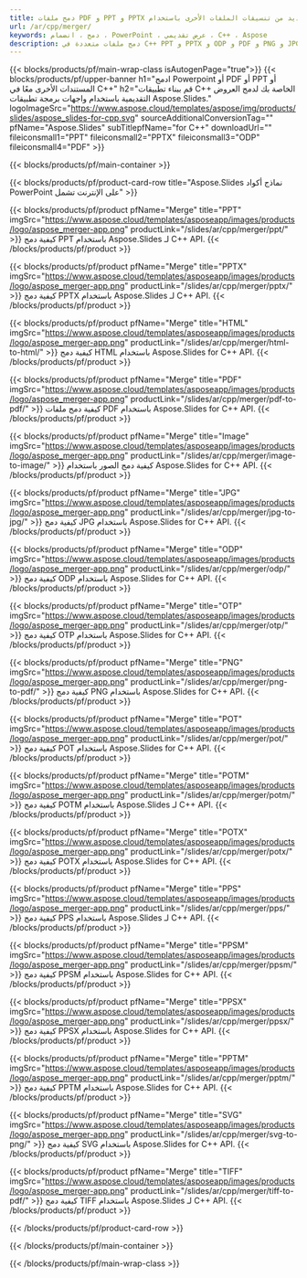 ```yaml
---
title: دمج ملفات PDF و PPT و PPTX والعديد من تنسيقات الملفات الأخرى باستخدام C++
url: /ar/cpp/merger/
keywords: دمج ، انضمام ، PowerPoint ، عرض تقديمي ، C++ ، Aspose
description: دمج ملفات متعددة في C++ PPT و PPTX و ODP و PDF و PNG و JPG وغيرها الكثير.
---
```


{{< blocks/products/pf/main-wrap-class isAutogenPage="true">}}
{{< blocks/products/pf/upper-banner h1="ادمج Powerpoint أو PDF أو PPT أو المستندات الأخرى معًا في C++" h2="قم ببناء تطبيقات C++ الخاصة بك لدمج العروض التقديمية باستخدام واجهات برمجة تطبيقات Aspose.Slides." logoImageSrc="https://www.aspose.cloud/templates/aspose/img/products/slides/aspose_slides-for-cpp.svg" sourceAdditionalConversionTag="" pfName="Aspose.Slides" subTitlepfName="for C++" downloadUrl="" fileiconsmall1="PPT" fileiconsmall2="PPTX" fileiconsmall3="ODP" fileiconsmall4="PDF" >}}

{{< blocks/products/pf/main-container >}}

{{< blocks/products/pf/product-card-row title="Aspose.Slides نماذج أكواد PowerPoint على الإنترنت تشمل" >}}

{{< blocks/products/pf/product pfName="Merge" title="PPT" imgSrc="https://www.aspose.cloud/templates/asposeapp/images/products/logo/aspose_merger-app.png" productLink="/slides/ar/cpp/merger/ppt/" >}}
كيفية دمج PPT باستخدام Aspose.Slides لـ C++ API.
{{< /blocks/products/pf/product >}}

{{< blocks/products/pf/product pfName="Merge" title="PPTX" imgSrc="https://www.aspose.cloud/templates/asposeapp/images/products/logo/aspose_merger-app.png" productLink="/slides/ar/cpp/merger/pptx/" >}}
كيفية دمج PPTX باستخدام Aspose.Slides لـ C++ API.
{{< /blocks/products/pf/product >}}

{{< blocks/products/pf/product pfName="Merge" title="HTML" imgSrc="https://www.aspose.cloud/templates/asposeapp/images/products/logo/aspose_merger-app.png" productLink="/slides/ar/cpp/merger/html-to-html/" >}}
كيفية دمج HTML باستخدام Aspose.Slides for C++ API.
{{< /blocks/products/pf/product >}}

{{< blocks/products/pf/product pfName="Merge" title="PDF" imgSrc="https://www.aspose.cloud/templates/asposeapp/images/products/logo/aspose_merger-app.png" productLink="/slides/ar/cpp/merger/pdf-to-pdf/" >}}
كيفية دمج ملفات PDF باستخدام Aspose.Slides for C++ API.
{{< /blocks/products/pf/product >}}

{{< blocks/products/pf/product pfName="Merge" title="Image" imgSrc="https://www.aspose.cloud/templates/asposeapp/images/products/logo/aspose_merger-app.png" productLink="/slides/ar/cpp/merger/image-to-image/" >}}
كيفية دمج الصور باستخدام Aspose.Slides for C++ API.
{{< /blocks/products/pf/product >}}

{{< blocks/products/pf/product pfName="Merge" title="JPG" imgSrc="https://www.aspose.cloud/templates/asposeapp/images/products/logo/aspose_merger-app.png" productLink="/slides/ar/cpp/merger/jpg-to-jpg/" >}}
كيفية دمج JPG باستخدام Aspose.Slides for C++ API.
{{< /blocks/products/pf/product >}}

{{< blocks/products/pf/product pfName="Merge" title="ODP" imgSrc="https://www.aspose.cloud/templates/asposeapp/images/products/logo/aspose_merger-app.png" productLink="/slides/ar/cpp/merger/odp/" >}}
كيفية دمج ODP باستخدام Aspose.Slides for C++ API.
{{< /blocks/products/pf/product >}}

{{< blocks/products/pf/product pfName="Merge" title="OTP" imgSrc="https://www.aspose.cloud/templates/asposeapp/images/products/logo/aspose_merger-app.png" productLink="/slides/ar/cpp/merger/otp/" >}}
كيفية دمج OTP باستخدام Aspose.Slides for C++ API.
{{< /blocks/products/pf/product >}}

{{< blocks/products/pf/product pfName="Merge" title="PNG" imgSrc="https://www.aspose.cloud/templates/asposeapp/images/products/logo/aspose_merger-app.png" productLink="/slides/ar/cpp/merger/png-to-pdf/" >}}
كيفية دمج PNG باستخدام Aspose.Slides for C++ API.
{{< /blocks/products/pf/product >}}

{{< blocks/products/pf/product pfName="Merge" title="POT" imgSrc="https://www.aspose.cloud/templates/asposeapp/images/products/logo/aspose_merger-app.png" productLink="/slides/ar/cpp/merger/pot/" >}}
كيفية دمج POT باستخدام Aspose.Slides for C++ API.
{{< /blocks/products/pf/product >}}

{{< blocks/products/pf/product pfName="Merge" title="POTM" imgSrc="https://www.aspose.cloud/templates/asposeapp/images/products/logo/aspose_merger-app.png" productLink="/slides/ar/cpp/merger/potm/" >}}
كيفية دمج POTM باستخدام Aspose.Slides لـ C++ API.
{{< /blocks/products/pf/product >}}

{{< blocks/products/pf/product pfName="Merge" title="POTX" imgSrc="https://www.aspose.cloud/templates/asposeapp/images/products/logo/aspose_merger-app.png" productLink="/slides/ar/cpp/merger/potx/" >}}
كيفية دمج POTX باستخدام Aspose.Slides for C++ API.
{{< /blocks/products/pf/product >}}

{{< blocks/products/pf/product pfName="Merge" title="PPS" imgSrc="https://www.aspose.cloud/templates/asposeapp/images/products/logo/aspose_merger-app.png" productLink="/slides/ar/cpp/merger/pps/" >}}
كيفية دمج PPS باستخدام Aspose.Slides لـ C++ API.
{{< /blocks/products/pf/product >}}

{{< blocks/products/pf/product pfName="Merge" title="PPSM" imgSrc="https://www.aspose.cloud/templates/asposeapp/images/products/logo/aspose_merger-app.png" productLink="/slides/ar/cpp/merger/ppsm/" >}}
كيفية دمج PPSM باستخدام Aspose.Slides for C++ API.
{{< /blocks/products/pf/product >}}

{{< blocks/products/pf/product pfName="Merge" title="PPSX" imgSrc="https://www.aspose.cloud/templates/asposeapp/images/products/logo/aspose_merger-app.png" productLink="/slides/ar/cpp/merger/ppsx/" >}}
كيفية دمج PPSX باستخدام Aspose.Slides for C++ API.
{{< /blocks/products/pf/product >}}

{{< blocks/products/pf/product pfName="Merge" title="PPTM" imgSrc="https://www.aspose.cloud/templates/asposeapp/images/products/logo/aspose_merger-app.png" productLink="/slides/ar/cpp/merger/pptm/" >}}
كيفية دمج PPTM باستخدام Aspose.Slides for C++ API.
{{< /blocks/products/pf/product >}}

{{< blocks/products/pf/product pfName="Merge" title="SVG" imgSrc="https://www.aspose.cloud/templates/asposeapp/images/products/logo/aspose_merger-app.png" productLink="/slides/ar/cpp/merger/svg-to-png/" >}}
كيفية دمج SVG باستخدام Aspose.Slides for C++ API.
{{< /blocks/products/pf/product >}}

{{< blocks/products/pf/product pfName="Merge" title="TIFF" imgSrc="https://www.aspose.cloud/templates/asposeapp/images/products/logo/aspose_merger-app.png" productLink="/slides/ar/cpp/merger/tiff-to-pdf/" >}}
كيفية دمج TIFF باستخدام Aspose.Slides لـ C++ API.
{{< /blocks/products/pf/product >}}


{{< /blocks/products/pf/product-card-row >}}

{{< /blocks/products/pf/main-container >}}
    
{{< /blocks/products/pf/main-wrap-class >}}